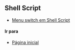 ## Shell Script

- [Menu switch em Shell Script](menuswitch.html)

#### Ir para
- [Página inicial](.)
